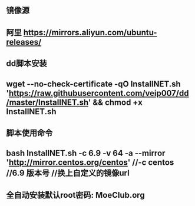 ## 镜像源
  阿里 https://mirrors.aliyun.com/ubuntu-releases/
---
## dd脚本安装
  wget --no-check-certificate -qO InstallNET.sh 'https://raw.githubusercontent.com/veip007/dd/master/InstallNET.sh' && chmod +x InstallNET.sh
---
## 脚本使用命令
  bash InstallNET.sh -c 6.9 -v 64 -a --mirror 'http://mirror.centos.org/centos'
  //-c centos 
  //6.9 版本号
  //换上自定义的镜像url
---
## 全自动安装默认root密码: MoeClub.org
